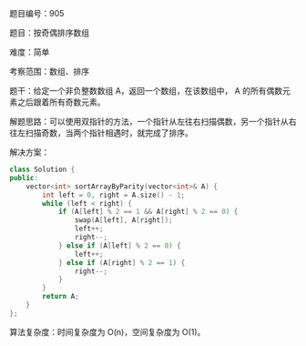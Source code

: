 题目编号：905

题目：按奇偶排序数组

难度：简单

考察范围：数组、排序

题干：给定一个非负整数数组 A，返回一个数组，在该数组中， A 的所有偶数元素之后跟着所有奇数元素。

解题思路：可以使用双指针的方法，一个指针从左往右扫描偶数，另一个指针从右往左扫描奇数，当两个指针相遇时，就完成了排序。

解决方案：

```cpp
class Solution {
public:
    vector<int> sortArrayByParity(vector<int>& A) {
        int left = 0, right = A.size() - 1;
        while (left < right) {
            if (A[left] % 2 == 1 && A[right] % 2 == 0) {
                swap(A[left], A[right]);
                left++;
                right--;
            } else if (A[left] % 2 == 0) {
                left++;
            } else if (A[right] % 2 == 1) {
                right--;
            }
        }
        return A;
    }
};
```

算法复杂度：时间复杂度为 O(n)，空间复杂度为 O(1)。